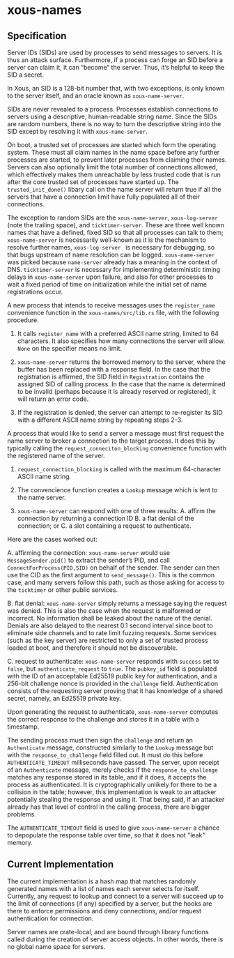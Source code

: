 # xous-names

## Specification
Server IDs (SIDs) are used by processes to send messages to
servers. It is thus an attack surface. Furthermore, if a process can
forge an SID before a server can claim it, it can “become” the
server. Thus, it’s helpful to keep the SID a secret.

In Xous, an SID is a 128-bit number that, with two exceptions, is only
known to the server itself, and an oracle known as `xous-name-server`.

SIDs are never revealed to a process. Processes establish connections
to servers using a descriptive, human-readable string name. Since the
SIDs are random numbers, there is no way to turn the descriptive
string into the SID except by resolving it with `xous-name-server`.

On boot, a trusted set of processes are started which form the
operating system. These must all claim names in the name space before
any further processes are started, to prevent later processes from
claiming their names. Servers can also optionally limit the total
number of connections allowed, which effectively makes them unreachable
by less trusted code that is run after the core trusted set of processes
have started up. The `trusted_init_done()` libary call on the name
server will return true if all the servers that have a connection
limit have fully populated all of their connections.

The exception to random SIDs are the `xous-name-server`,
`xous-log-server ` (note the trailing space), and `ticktimer-server`.
These are three well known names that have a defined,
fixed SID so that all processes can talk to them; `xous-name-server` is
necessarily well-known as it is the mechanism to resolve further
names, `xous-log-server ` is necessary for debugging, so that bugs upstream
of name resolution can be logged. `xous-name-server` was picked because
`name-server` already has a meaning in the context of DNS. `ticktimer-server`
is necessary for implementing deterministic timing delays in
`xous-name-server` upon failure, and also for other processes to
wait a fixed period of time on initialization while the initial set
of name registrations occur.

A new process that intends to receive messages uses the `register_name` convenience
function in the `xous-names/src/lib.rs` file, with the following procedure.

1. It calls `register_name` with a preferred ASCII name string,
limited to 64 characters. It also specifies how many connections the server
will allow. `None` on the specifier means no limit.

1. `xous-name-server` returns the borrowed memory to the server, where the
buffer has been replaced with a response field. In the case that the registration
is affirmed, the SID field in `Registration` contains the assigned SID
of calling process. In the case that the name is determined to be invalid
(perhaps because it is already reserved or registered), it will return
an error code.

3. If the registration is denied, the server can attempt to
re-register its SID with a different ASCII name string by repeating
steps 2-3.


A process that would like to send a server a message must first request the
name server to broker a connection to the target process. It does this by
typically calling the `request_conneciton_blocking` convenience function
with the registered name of the server.

1. `request_connection_blocking` is called with the maximum 64-character
ASCII name string.

2. The convencience function creates a `Lookup` message which is lent to
the name server.

4. `xous-name-server` can respond with one of three results:
  A. affirm the connection by returning a connection ID
  B. a flat denial of the connection; or
  C. a slot containing a request to authenticate.

Here are the cases worked out:

A. affirming the connection: `xous-name-server` would use
`MessageSender.pid()` to extract the sender’s PID, and call
`ConnectForProcess(PID,SID)` on behalf of the sender. The sender can
then use the CID as the first argument to `send_message()`. This is
the common case, and many servers follow this path, such as those
asking for access to the `ticktimer` or other public services.

B. flat denial: `xous-name-server` simply returns a message saying the
request was denied. This is also the case when the request is malformed or incorrect.
No information shall be leaked about the
nature of the denial. Denials are also delayed to the nearest 0.1 second interval since boot
to eliminate side channels and to rate limit fuzzing requests. Some
services (such as the key server) are restricted to only a set of
trusted process loaded at boot, and therefore it should not be
discoverable.

C. request to authenticate: `xous-name-server` responds with `success` set
to `false`, but `authenticate_request` to `true`. The `pubkey_id` field
is populated with the ID of an acceptable Ed25519 public key for authentication, and
a 256-bit challenge nonce is provided in the `challenge` field. Authentication
consists of the requesting server proving that it has knowledge of a shared
secret, namely, an Ed25519 private key.

Upon generating the request to authenticate, `xous-name-server` computes
the correct response to the challenge and stores it in a table with
a timestamp.

The sending process must then sign the `challenge` and return an
`Authenticate` message, constructed similarly to the `Lookup`
message but with the `response_to_challenge` field filled out. It must
do this before `AUTHENTICATE_TIMEOUT` milliseconds have passed.
The server, upon receipt of an `Authenticate` message, merely checks
if the `response_to_challenge` matches any response stored in its
table, and if it does, it accepts the process as authenticated. It is
cryptographically unlikely for there to be a collision in the table;
however, this implementation is weak to an attacker potentially
stealing the response and using it. That being said, if an attacker
already has that level of control in the calling process, there
are bigger problems.

The `AUTHENTICATE_TIMEOUT` field is used to give `xous-name-server`
a chance to depopulate the response table over time, so that it
does not "leak" memory.

## Current Implementation

The current implementation is a hash map that matches randomly generated
names with a list of names each server selects for itself. Currently, any
request to lookup and connect to a server will succeed up to the limit
of connections (if any) specified by a server, but the hooks
are there to enforce permissions and deny connections, and/or request
authentication for connection.

Server names are crate-local, and are bound through library functions
called during the creation of server access objects. In other words,
there is no global name space for servers.
